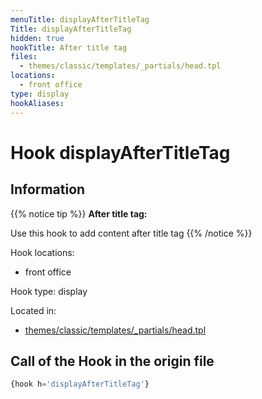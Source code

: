 ```yaml
---
menuTitle: displayAfterTitleTag
Title: displayAfterTitleTag
hidden: true
hookTitle: After title tag
files:
  - themes/classic/templates/_partials/head.tpl
locations:
  - front office
type: display
hookAliases:
---
```


# Hook displayAfterTitleTag

## Information

{{% notice tip %}}
**After title tag:** 

Use this hook to add content after title tag
{{% /notice %}}

Hook locations: 
  - front office

Hook type: display

Located in: 
  - [themes/classic/templates/_partials/head.tpl](https://github.com/PrestaShop/PrestaShop/blob/8.0.x/themes/classic/templates/_partials/head.tpl)

## Call of the Hook in the origin file

```php
{hook h='displayAfterTitleTag'}
```
